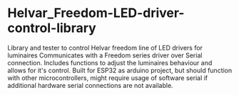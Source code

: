 # Helvar_Freedom-LED-driver-control-library
Library and tester to control Helvar freedom line of  LED drivers for luminaires
Communicates with a Freedom series driver over Serial connection.
Includes functions to adjust the luminaires behaviour and allows for it's control.
Built for ESP32 as arduino project, but should function with other microcontrollers,
might require usage of software serial if additional hardware serial connections are not available.
